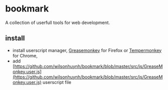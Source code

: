 # bookmark
A collection of userfull tools for web development.

## install
- install userscript manager, [Greasemonkey](https://addons.mozilla.org/en-US/firefox/addon/greasemonkey/) for Firefox or [Tempermonkey](https://chrome.google.com/webstore/detail/tampermonkey/dhdgffkkebhmkfjojejmpbldmpobfkfo) for Chrome, 
- add [https://github.com/wilsonhuynh/bookmark/blob/master/src/js/GreaseMonkey.user.js](https://github.com/wilsonhuynh/bookmark/blob/master/src/js/GreaseMonkey.user.js) userscript file

